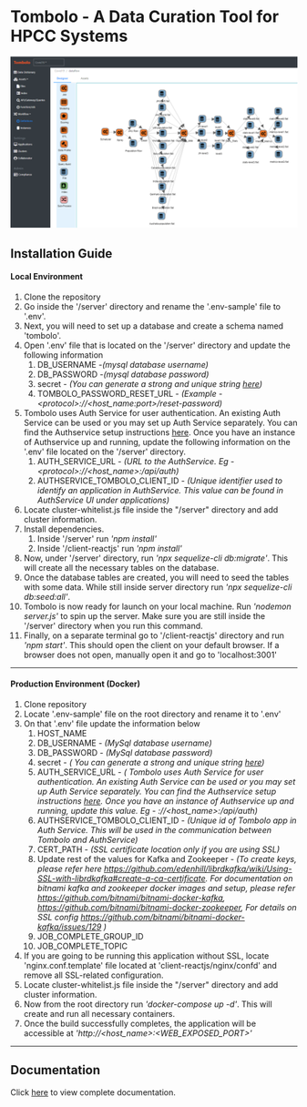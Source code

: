 # Tombolo - A Data Curation Tool for HPCC Systems
![](/docs/images/tombolo/Slide1.png)
## Installation Guide
#### Local Environment 
1. Clone the repository
2. Go inside the '/server' directory and rename the '.env-sample' file to '.env'.
3. Next, you will need to set up a database and create a schema named 'tombolo'.
4. Open '.env' file that is located on the '/server' directory and  update the following information
      1. DB_USERNAME -*(mysql database username)*
      2. DB_PASSWORD -*(mysql database password)*
      3. secret - *(You can generate a strong and unique string [here](https://www.grc.com/passwords.htm))*
      4. TOMBOLO_PASSWORD_RESET_URL - *(Example - \<protocol>://<host_name:port>/reset-password)*
5. Tombolo uses Auth Service for user authentication. An existing Auth Service can be used or you may set up Auth Service separately. 
    You can find the Authservice setup instructions [here](https://github.com/hpcc-systems/Auth-Service). Once you have an instance of Authservice up and running, 
    update the following information on the '.env' file located on the '/server' directory.
    1. AUTH_SERVICE_URL - *(URL to the AuthService. Eg - \<protocol>://<host_name>:<port>/api/auth)*
    2. AUTHSERVICE_TOMBOLO_CLIENT_ID - *(Unique identifier used to identify an application in AuthService. This value can be found in AuthService UI under applications)*
7. Locate cluster-whitelist.js file inside the "/server" directory and add cluster information.
8. Install dependencies.
    1. Inside '/server' run *'npm install'*
    2. Inside '/client-reactjs' run *'npm install'*
9. Now, under '/server' directory, run *'npx sequelize-cli db:migrate'*. This will create all the necessary tables on the database.
10. Once the database tables are created, you will need to seed the tables with some  data. While still inside server directory run *'npx sequelize-cli db:seed:all'*.
11. Tombolo is now ready for launch on your local machine. Run *'nodemon server.js'* to spin up the server. Make sure you are still inside the '/server' directory when you run this command.
12. Finally, on a separate terminal go to '/client-reactjs' directory and run *'npm start'*. This should open the client on your default browser. If a browser does not open, manually open it and go to 'localhost:3001'

----
#### Production Environment (Docker)
1. Clone repository
2. Locate '.env-sample' file on the root directory and rename it to '.env'
3. On that  '.env' file update the information below
   1. HOST_NAME 
	 2. DB_USERNAME - *(MySql database username)*
	 3. DB_PASSWORD - *(MySql database password)*
	 4. secret -  *( You can generate a strong and unique string [here](https://www.grc.com/passwords.htm))*
   5. AUTH_SERVICE_URL - *( Tombolo uses Auth Service for user authentication. An existing Auth Service can be used or you may set up Auth Service separately. 
    You can find the Authservice setup instructions [here](https://github.com/hpcc-systems/Auth-Service). Once you have an instance of Authservice up and running, 
    update this value. Eg - <protocol>://<host_name>:<port>/api/auth)*
   6. AUTHSERVICE_TOMBOLO_CLIENT_ID - *(Unique id of Tombolo app in Auth Service. This will be used in the communication between Tombolo and AuthService)*
   7. CERT_PATH - *(SSL certificate location only if you are using SSL)*
   8. Update rest of the  values for Kafka and Zookeeper - *(To create keys, please refer here https://github.com/edenhill/librdkafka/wiki/Using-SSL-with-librdkafka#create-a-ca-certificate. For documentation on bitnami kafka and zookeeper docker images and setup, please refer https://github.com/bitnami/bitnami-docker-kafka, https://github.com/bitnami/bitnami-docker-zookeeper, For details on SSL config https://github.com/bitnami/bitnami-docker-kafka/issues/129 )*
   9. JOB_COMPLETE_GROUP_ID
   10. JOB_COMPLETE_TOPIC
4. If you are going to be running this application without SSL, locate 'nginx.conf.template' file located at 'client-reactjs/nginx/confd' and remove all SSL-related configuration. 
 5.  Locate cluster-whitelist.js file inside the "/server" directory and add cluster information.
 6. Now from the root directory run *'docker-compose up -d'*. This will create and run all necessary containers.
 7. Once the build  successfully completes, the application will be accessible at *'http://<host_name>:<WEB_EXPOSED_PORT>'*

----
## Documentation 
Click [here](https://github.com/hpcc-systems/Tombolo/blob/master/docs/README.md) to view complete documentation.
